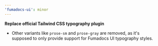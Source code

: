 ```yaml
---
'fumadocs-ui': minor
---
```


**Replace official Tailwind CSS typography plugin**

- Other variants like `prose-sm` and `prose-gray` are removed, as it's supposed to only provide support for Fumadocs UI typography styles.
